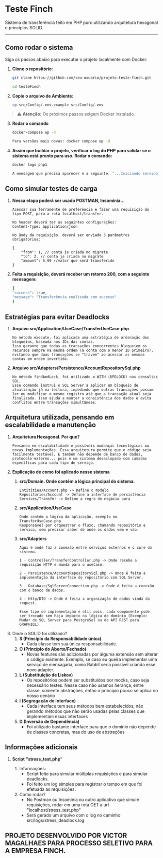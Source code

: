 # Teste Finch

Sistema de transferência feito em PHP puro utilizando arquitetura hexagonal e princípios SOLID.

---

## Como rodar o sistema

Siga os passos abaixo para executar o projeto localmente com Docker:

1. **Clone o repositório:**

   ```bash
   git clone https://github.com/seu-usuario/projeto-teste-finch.git

   cd testeFinch

2. **Copie o arquivo de Ambiente:**
    ```bash
    cp src/Config/.env.example src/Config/.env


> ⚠️ **Atenção:** Os próximos passos exigem Docker instalado.


3. **Rodar o comando**
    ```bash
    docker-compose up -d
    
    Para versões mais novas: docker compose up -d

4. **Assim que buildar o projeto, verificar o log do PHP para validar se o sistema está pronto para uso.
Rodar o comando:**
    ```bash
    docker logs php1

    A mensagem que precisa aparecer é a seguinte: "...Iniciando servidor PHP embutido"

##
## Como simular testes de carga

1. **Nessa etapa poderá ser usado POSTMAN, Insominia...**

    ```
    Acessar sua ferramente de preferência e fazer uma requisição do tipo POST, para a rota localhost/transfer.

    No header deverá ter as seguintes configurações:
    Content-Type: application/json

    No Body da requisição, deverá ser enviado 3 parâmetros obrigatórios:

    {
        "from": 1, // conta ja criada no migrate
        "to": 2, // conta ja criada no migrate
        "amount": 5.99 //valor que será transferido
    }
    
2. **Feita a requisição, deverá receber um retorno 200, com a seguinte mensagem:**
    ```bash
    {
    "success": true,
    "message": "Transferência realizada com sucesso"
    }
##
## Estratégias para evitar Deadlocks
1. **Arquivo src/Application/UseCase/TransferUseCase.php**

    ```
    No método execute, foi aplicada uma estratégia de ordenação dos bloqueios, baseada nos IDs das contas.
    Isso garante que todas as transações concorrentes bloqueiem os recursos sempre na mesma ordem (a conta com o menor ID primeiro), evitando que duas transações se "travem" ao acessar as mesmas contas em ordem invertida.

2. **Arquivo src/Adapters/Persistence/AccountRepositorySql.php**
    ```
    No método findAndLock, foi utilizado o WITH (UPDLOCK) nas consultas SQL.
    Esse comando instrui o SQL Server a aplicar um bloqueio de atualização já na leitura, impedindo que outras transações possam ler ou modificar o mesmo registro até que a transação atual seja finalizada. Isso ajuda a manter a consistência dos dados e evita conflitos entre transações simultâneas.
##
## Arquitetura utilizada, pensando em escalabilidade e manutenção

1. **Arquitetura Hexagonal. Por que?**
    ```
    Pensando em escalabilidade e possíveis mudanças tecnológicas ou novas implementações. Essa arquitetura permite que o código seja facilmente testável. E também não depende de banco de dados, protocolo externo... pois é um sistema desaclopado com camadas específicas para cada tipo de serviço.

2. **Explicação de como foi aplicado nesse sistema**
    1. **src/Domain. Onde contém a lógica principal do sistema.**

        ```        
        Entitities/Account.php -> Define o modelo
        Repositories/Account -> Define a interface de persistência
        Services/Transfer -> Define a regra de negócio pura
    
    2. **src/Application/UseCase** 
        ```
        Onde contém a lógica da aplicação, exemplo no TransferUseCase.php.
        Responsável por orquestrar o fluxo, chamando repositório e servico, sem precisar saber de onde os dados vem e vão.
    
    3. **src/Adapters**
        ```
        Aqui é onde faz a conexão entre serviços externos e o core do sistema.
        
        1 - Controller/TransferController.php -> Onde recebe a requisição HTTP e manda para o useCase.

        2 - Persistence/AccountRepositorySql.php -> Onde é feita a implementação da interface do repositório com SQL Server.

        3 - Database/SqlServerConnection.php -> Onde é feita a conexão com o banco de dados.

        4 - Http/DTO -> Onde é feita a organização de dados vinda da request.

        Esse tipo de implementação é útil pois, cada componente pode ser trocado sem haja impacto na lógica de domínio (Exemplo: Mudar de SQL Server para PostgreSql ou de API REST para GRAPHIQL)

3. Onde o SOLID foi utilizado?
    1. **S (Princípio da Responsabilidade única)**
        - Cada classe tem sua única responsabilidade.
    2. **O (Princípio do Aberto/Fechado)**
        - Novas features são adicionadas por alguma extensão sem alterar o código existente. Exemplo, se caso eu queira implementar uma serviço de mensagaria, como Rabbit seria possível criando esse novo adapter.
    3. **L (Substituição de Liskov)**
        - Os repositórios podem ser substituídos por mocks, caso seja necessário testes. Nesse caso não usamos herança, entre classe, somente abstrações, então o princípio pouco se aplica no nosso cenário
    4. **I (Segregação de Interface)**
        - Cada interface tem seus métodos bem estabelecidos, não gerando métodos que não serão usadas pelas classes que implementam essas interfaces
    5. **D (Inversão de Dependência)**
        - Foi utilizado bastante interface para que o domínio não depende de classes concretas, mas do uso de abstrações

## 
## Informações adicionais
1. **Script "stress_test.php"**

    1. Informações: 
        - Script feito para simular múltiplas requisições e para simular deadlocks.
        - Foi feito um log simples para registrar o tempo em que foi efetuada as requisições.
    2. Como rodar?
        - No Postman ou Insominia ou outro aplicativo que simule requisições, rodar em uma rota GET a url "localhost/stress_test.php"
        - Será gerado um arquivo com o log no caminho src/logs/stress_deadlock.log 

## 
## PROJETO DESENVOLVIDO POR VICTOR MAGALHAES PARA PROCESSO SELETIVO PARA A EMPRESA FINCH.